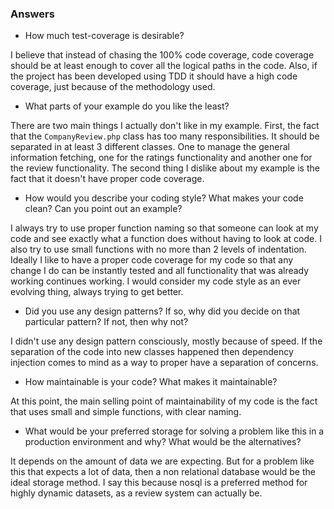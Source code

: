 ### Answers

* How much test-coverage is desirable?

I believe that instead of chasing the 100% code coverage, code coverage should be at least enough to cover all the logical paths in the code. Also, if the project has been developed using TDD it should have a high code coverage, just because of the methodology used. 

* What parts of your example do you like the least?

There are two main things I actually don't like in my example. First, the fact that the `CompanyReview.php` class has too many responsibilities. It should be separated in at least 3 different classes. One to manage the general information fetching, one for the ratings functionality and another one for the review functionality.
The second thing I dislike about my example is the fact that it doesn't have proper code coverage.

* How would you describe your coding style? What makes your code clean? Can you point out an example?

I always try to use proper function naming so that someone can look at my code and see exactly what a function does without having to look at code. I also try to use small functions with no more than 2 levels of indentation. Ideally I like to have a proper code coverage for my code so that any change I do can be instantly tested and all functionality that was already working continues working. I would consider my code style as an ever evolving thing, always trying to get better.

* Did you use any design patterns? If so, why did you decide on that particular pattern? If not, then why not?

I didn't use any design pattern consciously, mostly because of speed. If the separation of the code into new classes happened then dependency injection comes to mind as a way to proper have a separation of concerns.

* How maintainable is your code? What makes it maintainable?

At this point, the main selling point of maintainability of my code is the fact that uses small and simple functions, with clear naming.

* What would be your preferred storage for solving a problem like this in a production environment and why? What would be the alternatives?

It depends on the amount of data we are expecting. But for a problem like this that expects a lot of data, then a non relational database would be the ideal storage method. I say this because nosql is a preferred method for highly dynamic datasets, as a review system can actually be.
